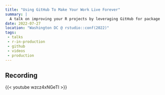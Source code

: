 ```yaml
---
title: "Using GitHub To Make Your Work Live Forever"
summary: | 
  A talk on improving your R projects by leveraging GitHub for package hosting, automated compute (via Actions), and free data storage (via piggyback + Releases)
date: 2022-07-27
location: "Washington DC @ rstudio::conf(2022)"
tags: 
 - talks
 - r-in-production
 - github
 - videos
 - production
---
```


## Recording
{{< youtube wzcz4xNGeTI >}}
